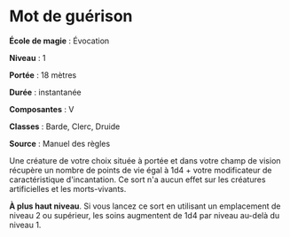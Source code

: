 # Mot de guérison

**École de magie** : Évocation

**Niveau** : 1

**Portée** : 18 mètres

**Durée** : instantanée

**Composantes** : V

**Classes** : Barde, Clerc, Druide

**Source** : Manuel des règles

Une créature de votre choix située à portée et dans votre champ de vision récupère un nombre de points de vie égal à 1d4 + votre modificateur de caractéristique d'incantation. Ce sort n'a aucun effet sur les créatures artificielles et les morts-vivants.

**À plus haut niveau**. Si vous lancez ce sort en utilisant un emplacement de niveau 2 ou supérieur, les soins augmentent de 1d4 par niveau au-delà du niveau 1.
